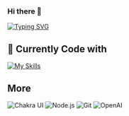 ### Hi there 👋


[![Typing SVG](https://readme-typing-svg.demolab.com?font=Play&size=24&duration=4000&pause=500&color=F7881DFF&background=617DFF00&width=435&lines=I'am+Ann+Shen;Front+End+developer)](https://git.io/typing-svg)
## 🔧 Currently Code with
[![My Skills](https://skillicons.dev/icons?i=js,html,css,nextjs,react,firebase,github,materialui,chakraui)](https://skillicons.dev)

## More
![Chakra UI](https://img.shields.io/static/v1?style=for-the-badge&message=Chakra+UI&color=319795&logo=Chakra+UI&logoColor=FFFFFF&label=)
![Node.js](https://img.shields.io/static/v1?style=for-the-badge&message=Node.js&color=339933&logo=Node.js&logoColor=FFFFFF&label=)
![Git](https://img.shields.io/static/v1?style=for-the-badge&message=Git&color=F05032&logo=Git&logoColor=FFFFFF&label=)
![OpenAI](https://img.shields.io/static/v1?style=for-the-badge&message=OpenAI&color=412991&logo=OpenAI&logoColor=FFFFFF&label=)

<br/>
